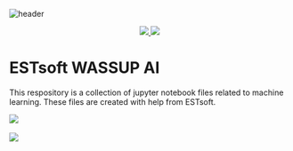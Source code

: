 ![header](https://capsule-render.vercel.app/api?type=slice&color=6495ed&height=300&section=header&text=ESTsoft%20WASSUP%20AI&desc=Member:%20박태우,%20김수현,%20이재익,%20이주완,%20허은영&fontcolor=ffffff&fontSize=40&fontAlign=70&fontAlignY=20&descSize=15&descAlign=70&descAlignY=30&rotate=20)

<div align=center>
	<a href="https://blog.naver.com/PostList.naver?blogId=zanmang20">
		<img src="https://img.shields.io/badge/Blog-FF9800?style=flat&logo=Blogger&logoColor=white"/>
	</a>
	<a href="https://www.notion.so/oreumi/2-AI-WASSUP-e67da9b91fcd43dfb05c93344635bae8?pvs=4">
		<img src="https://img.shields.io/badge/Notion-000000?style=flat&logo=Notion&logoColor=white"/>
	</a>
	<br>
</div>


# ESTsoft WASSUP AI
This respository is a collection of jupyter notebook files related to machine learning.
These files are created with help from ESTsoft.

<img src="https://github-readme-stats.vercel.app/api/top-langs/?username=iamrosy20&layout=compact"><br><br>
<img src="https://github-readme-stats.vercel.app/api?username=iamrosy20&show_icons=true">
